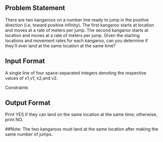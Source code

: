## Problem Statement
There are two kangaroos on a number line ready to jump in the positive direction (i.e, toward positive infinity). The first kangaroo starts at location  and moves at a rate of  meters per jump. The second kangaroo starts at location  and moves at a rate of  meters per jump. Given the starting locations and movement rates for each kangaroo, can you determine if they'll ever land at the same location at the same time?

## Input Format

A single line of four space-separated integers denoting the respective values of x1,v1, x2,and v2.

Constraints

## Output Format

Print YES if they can land on the same location at the same time; otherwise, print NO.

##Note: 
The two kangaroos must land at the same location after making the same number of jumps.
